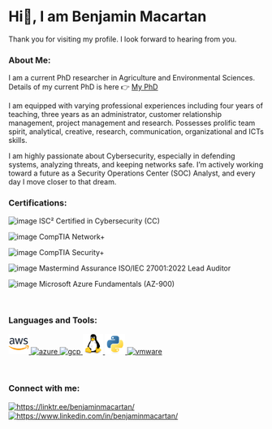 # Hi👋, I am Benjamin Macartan

Thank you for visiting my profile. I look forward to hearing from you.


<h3 align="left">About Me:</h3>

I am a current PhD researcher in Agriculture and Environmental Sciences. Details of my current PhD is here 👉 [My PhD](https://teagasc.ie/about/research--innovation/the-walsh-scholars-programme/current-walsh-scholars/benjamin-macartan/)

I am equipped with varying professional experiences including four years of teaching, three years as an administrator, customer relationship management, project management and research. Possesses prolific team spirit, analytical, creative, research, communication, organizational and ICTs skills.

I am highly passionate about Cybersecurity, especially in defending systems, analyzing threats, and keeping networks safe.
I’m actively working toward a future as a Security Operations Center (SOC) Analyst, and every day I move closer to that dream.




<h3 align="left">Certifications:</h3>

<img width="25" height="25" alt="image" src="https://github.com/user-attachments/assets/cca3b65c-016d-4112-9c25-9a93cfcbf206" /> ISC² Certified in Cybersecurity (CC)

<img width="25" height="25" alt="image" src="https://github.com/user-attachments/assets/72f153ee-c160-41ec-aa66-bfb4d8709f75" /> CompTIA Network+

<img width="25" height="25" alt="image" src="https://github.com/user-attachments/assets/28d69570-72c7-451d-a6d6-706ed6e87826" /> CompTIA Security+

<img width="25" height="25" alt="image" src="https://github.com/user-attachments/assets/fe93dbb1-00e4-4660-8445-4ab2549bc54e" /> Mastermind Assurance ISO/IEC 27001:2022 Lead Auditor



<img width="25" height="25" alt="image" src="https://github.com/user-attachments/assets/591efcf2-7597-468d-a3f0-2355ec75aed4" /> Microsoft Azure Fundamentals (AZ-900)


<br>


<h3 align="left">Languages and Tools:</h3>
<p align="left"> <a href="https://aws.amazon.com" target="_blank" rel="noreferrer"> <img src="https://raw.githubusercontent.com/devicons/devicon/master/icons/amazonwebservices/amazonwebservices-original-wordmark.svg" alt="aws" width="40" height="40"/> </a> <a href="https://azure.microsoft.com/en-in/" target="_blank" rel="noreferrer"> <img src="https://www.vectorlogo.zone/logos/microsoft_azure/microsoft_azure-icon.svg" alt="azure" width="40" height="40"/> </a> <a href="https://cloud.google.com" target="_blank" rel="noreferrer"> <img src="https://www.vectorlogo.zone/logos/google_cloud/google_cloud-icon.svg" alt="gcp" width="40" height="40"/> </a> <a href="https://www.linux.org/" target="_blank" rel="noreferrer"> <img src="https://raw.githubusercontent.com/devicons/devicon/master/icons/linux/linux-original.svg" alt="linux" width="40" height="40"/> </a> <a href="https://www.python.org" target="_blank" rel="noreferrer"> <img src="https://raw.githubusercontent.com/devicons/devicon/master/icons/python/python-original.svg" alt="python" width="40" height="40"/> </a> <a
href="https://www.vmware.com" target="_blank" rel="noreferrer"> <img src="https://github.com/user-attachments/assets/39247fbf-f258-43be-9cca-aba48c4d10c4" alt="vmware" width="50" height="50"/> </a> </p>




<br>

<h3 align="left">Connect with me:</h3>
<p align="left">
<a href="https://linktr.ee/benjaminmacartan" target="blank"><img align="center" src="https://github.com/user-attachments/assets/25efa606-bb21-4244-898b-ca6a37b01cf6" alt="https://linktr.ee/benjaminmacartan/" height="30" width="40" /></a> <a href="https://linkedin.com/in/benjaminmacartan/" target="blank"><img align="center" src="https://raw.githubusercontent.com/rahuldkjain/github-profile-readme-generator/master/src/images/icons/Social/linked-in-alt.svg" alt="https://www.linkedin.com/in/benjaminmacartan/" height="30" width="40" /></a>

  
<br>


